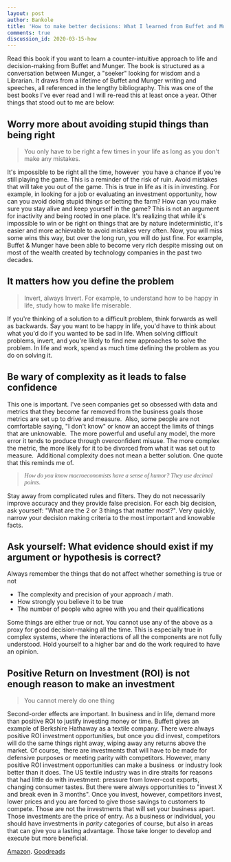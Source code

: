 ```yaml
---
layout: post
author: Bankole
title: 'How to make better decisions: What I learned from Buffet and Munger'
comments: true
discussion_id: 2020-03-15-how
---
```


Read this book if you want to learn a counter-intuitive approach to life and decision-making from Buffet and Munger. The book is structured as a conversation between Munger, a "seeker" looking for wisdom and a Librarian. It draws from a lifetime of Buffet and Munger writing and speeches, all referenced in the lengthy bibliography. This was one of the best books I've ever read and I will re-read this at least once a year. Other things that stood out to me are below:

## Worry more about avoiding stupid things than being right

> You only have to be right a few times in your life as long as you don't make any mistakes.&nbsp;

It's impossible to be right all the time, however &nbsp;you have a chance if you're still playing the game. This is a reminder of the risk of ruin. Avoid mistakes that will take you out of the game. This is true in life as it is in investing. For example, in looking for a job or evaluating an investment opportunity, how can you avoid doing stupid things or betting the farm? How can you make sure you stay alive and keep yourself in the game? This is not an argument for inactivity and being rooted in one place. It's realizing that while it's impossible to win or be right on things that are by nature indeterministic, it's easier and more achievable to avoid mistakes very often. Now, you will miss some wins this way, but over the long run, you will do just fine. For example, Buffet & Munger have been able to become very rich despite missing out on most of the wealth created by technology companies in the past two decades.&nbsp;

## It matters how you define the problem

> Invert, always Invert. For example, to understand how to be happy in life, study how to make life miserable.

If you're thinking of a solution to a difficult problem, think forwards as well as backwards. Say you want to be happy in life, you'd have to think about what you'd do if you wanted to be sad in life. When solving difficult problems, invert, and you're likely to find new approaches to solve the problem. In life and work, spend as much time defining the problem as you do on solving it.&nbsp;

## Be wary of complexity as it leads to false confidence

This one is important. I've seen companies get so obsessed with data and metrics that they become far removed from the business goals those metrics are set up to drive and measure.&nbsp; Also, some people are not comfortable saying, "I don't know" or know an accept the limits of things that are unknowable.&nbsp; The more powerful and useful any model, the more error it tends to produce through overconfident misuse. The more complex the metric, the more likely for it to be divorced from what it was set out to measure.&nbsp; Additional complexity does not mean a better solution. One quote that this reminds me of.&nbsp;

> <font face="Georgia, Times, Times New Roman, serif"><i>How do you know macroeconomists have a sense of humor? They use decimal points.</i></font>

Stay away from complicated rules and filters. They do not necessarily improve accuracy and they provide false precision. For each big decision, ask yourself: "What are the 2 or 3 things that matter most?". Very quickly, narrow your decision making criteria to the most important and knowable facts.&nbsp;

## Ask yourself: What evidence should exist if my argument or hypothesis is correct?

Always remember the things that do not affect whether something is true or not

* The complexity and precision of your approach / math.&nbsp;
* How strongly you believe it to be true
* The number of people who agree with you and their qualifications

Some things are either true or not. You cannot use any of the above as a proxy for good decision-making all the time. This is especially true in complex systems, where the interactions of all the components are not fully understood. Hold yourself to a higher bar and do the work required to have an opinion.

## Positive Return on Investment (ROI) is not enough reason to make an investment

> You cannot merely do one thing

Second-order effects are important. In business and in life, demand more than positive ROI to justify investing money or time. Buffett gives an example of Berkshire Hathaway as a textile company. There were always positive ROI investment opportunities, but once you did invest, competitors will do the same things right away, wiping away any returns above the market. Of course, &nbsp;there are investments that will have to be made for defensive purposes or meeting parity with competitors. However, many positive ROI investment opportunities can make a business&nbsp; or industry look better than it does. The US textile industry was in dire straits for reasons that had little do with investment: pressure from lower-cost exports, changing consumer tastes. But there were always opportunities to "invest X and break even in 3 months". Once you invest, however, competitors invest, lower prices and you are forced to give those savings to customers to compete. Those are not the investments that will set your business apart. Those investments are the price of entry. As a business or individual, you should have investments in&nbsp;*parity*&nbsp;categories of course, but also in areas that can give you a lasting advantage. Those take longer to develop and execute but more beneficial. &nbsp;

[Amazon](https://www.amazon.com/Want-Where-Going-Never-There/dp/1681840480/ref=sr_1_2?keywords=all+I+want+to+know&amp;qid=1584238275&amp;sr=8-2). [Goodreads](https://www.goodreads.com/book/show/30113404-all-i-want-to-know-is-where-i-m-going-to-die-so-i-ll-never-go-there?from_search=true&amp;qid=KMQvrTwl2m&amp;rank=1)
